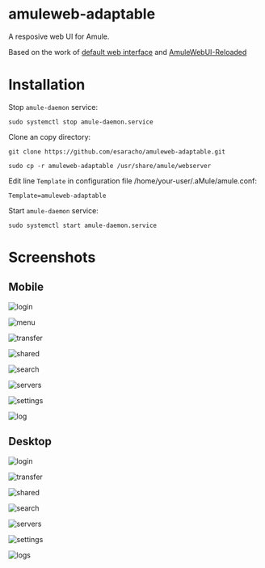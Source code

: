 # amuleweb-adaptable
A resposive web UI for Amule.

Based on the work of [default web interface](https://github.com/amule-project/amule/tree/master/src/webserver/default) and [AmuleWebUI-Reloaded](https://github.com/MatteoRagni/AmuleWebUI-Reloaded)

# Installation

Stop `amule-daemon` service:
```
sudo systemctl stop amule-daemon.service
```

Clone an copy directory:

```
git clone https://github.com/esaracho/amuleweb-adaptable.git
```
```
sudo cp -r amuleweb-adaptable /usr/share/amule/webserver
```

Edit line `Template` in configuration file /home/your-user/.aMule/amule.conf:

```
Template=amuleweb-adaptable
```

Start `amule-daemon` service:

```
sudo systemctl start amule-daemon.service
```

# Screenshots

## Mobile

![login](https://github.com/esaracho/amuleweb-adaptable/assets/17080020/f2731ccc-9456-4ca0-91e3-08a8e8c35025)

![menu](https://github.com/esaracho/amuleweb-adaptable/assets/17080020/8f7c2865-2984-49b6-be64-05bab9b325c8)

![transfer](https://github.com/esaracho/amuleweb-adaptable/assets/17080020/1a85c07b-49f4-4461-bb06-20cb4653c5d6)

![shared](https://github.com/esaracho/amuleweb-adaptable/assets/17080020/74782916-1a01-453f-b7f1-04ee93342681)

![search](https://github.com/esaracho/amuleweb-adaptable/assets/17080020/bf3982c8-2869-4d41-8ae0-da8ab675fd5f)

![servers](https://github.com/esaracho/amuleweb-adaptable/assets/17080020/55fab139-c65e-476a-9b2d-09d094d88244)

![settings](https://github.com/esaracho/amuleweb-adaptable/assets/17080020/f11a2047-92a4-4622-b5bb-87f99e5a3f01)

![log](https://github.com/esaracho/amuleweb-adaptable/assets/17080020/3f306c76-fa11-45d2-b70a-0c648f415546)


## Desktop

![login](https://github.com/esaracho/amuleweb-adaptable/assets/17080020/d8eca23f-d2b7-43d4-942c-ca6921f8498e)

![transfer](https://github.com/esaracho/amuleweb-adaptable/assets/17080020/d9a49f3a-8108-4420-aca2-c691fd9702fd)

![shared](https://github.com/esaracho/amuleweb-adaptable/assets/17080020/39cfa28e-1581-4fdd-a6c6-05463782b2b5)

![search](https://github.com/esaracho/amuleweb-adaptable/assets/17080020/ab5de585-eda4-4cf1-b356-71d286f2c720)

![servers](https://github.com/esaracho/amuleweb-adaptable/assets/17080020/fa20b8da-cfff-43a5-bb7b-3597bc1ff40a)

![settings](https://github.com/esaracho/amuleweb-adaptable/assets/17080020/748f473a-d154-45c6-b04c-d89a52e6dacf)

![logs](https://github.com/esaracho/amuleweb-adaptable/assets/17080020/93337d2d-3861-4278-bfbd-36861a15501e)





